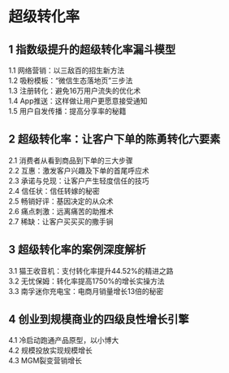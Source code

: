 # 超级转化率   
  
## 1 指数级提升的超级转化率漏斗模型  
1.1 网络营销：以三敌百的招生新方法  
1.2 吸粉模板：“微信生态落地页”三步法  
1.3 注册转化：避免16万用户流失的优化术  
1.4 App推送：这样做让用户更愿意接受通知  
1.5 用户自发传播：提高分享率的秘籍  

## 2 超级转化率：让客户下单的陈勇转化六要素  
2.1 消费者从看到商品到下单的三大步骤  
2.2 互惠：激发客户兴趣及下单的首尾呼应术  
2.3 承诺与兑现：让客户产生轻度信任的技巧  
2.4 信任状：信任转嫁的秘密  
2.5 畅销好评：基因决定的从众术  
2.6 痛点刺激：远离痛苦的助推术  
2.7 稀缺：让客户买买买的撒手锏  

## 3 超级转化率的案例深度解析  
3.1 猫王收音机：支付转化率提升44.52%的精进之路  
3.2 无忧保姆：转化率提高1750%的增长实操方法  
3.3 南孚迷你充电宝：电商月销量增长13倍的秘密  

## 4 创业到规模商业的四级良性增长引擎  
4.1 冷启动跑通产品原型，以小博大  
4.2 规模投放实现规模增长  
4.3 MGM裂变营销增长  